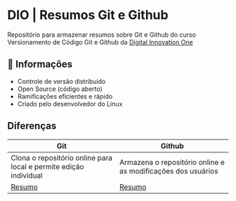 # DIO | Resumos Git e Github

Repositório para armazenar resumos sobre Git e Github do curso Versionamento de Código Git e Github da [Digital Innovation One](https://www.dio.me/)

## 📄 Informações
- Controle de versão distribuído
- Open Source (código aberto)
- Ramificações eficientes e rápido
- Criado pelo desenvolvedor do Linux

## Diferenças

| Git | Github |
|-----| ------ |
|Clona o repositório online para local e permite edição individual |Armazena o repositório online e as modificações dos usuários |
|[Resumo]() | [Resumo]() |